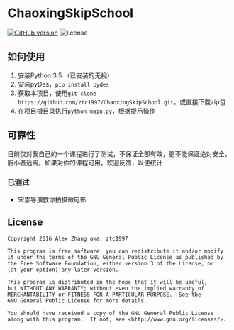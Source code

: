 # ChaoxingSkipSchool
[![GitHub version](https://badge.fury.io/gh/ztc1997%2FhaoxingSkipSchool.svg)](https://badge.fury.io/gh/ztc1997%2FChaoxingVideoSkip) ![license](http://img.shields.io/badge/license-GPLv3-brightgreen.svg)

## 如何使用
1. 安装Python 3.5 （已安装的无视）
2. 安装pyDes，`pip install pydes`
3. 获取本项目，使用`git clone https://github.com/ztc1997/ChaoxingSkipSchool.git`，或直接下载zip包
4. 在项目根目录执行`python main.py`，根据提示操作

## 可靠性
目前仅对我自己的一个课程进行了测试，不保证全部有效，更不能保证绝对安全，胆小者远离。如果对你的课程可用，欢迎反馈，以便统计

### 已测试
* 宋崇导演教你拍摄微电影

## License
```
Copyright 2016 Alex Zhang aka. ztc1997

This program is free software: you can redistribute it and/or modify
it under the terms of the GNU General Public License as published by
the Free Software Foundation, either version 3 of the License, or
(at your option) any later version.

This program is distributed in the hope that it will be useful,
but WITHOUT ANY WARRANTY; without even the implied warranty of
MERCHANTABILITY or FITNESS FOR A PARTICULAR PURPOSE.  See the
GNU General Public License for more details.

You should have received a copy of the GNU General Public License
along with this program.  If not, see <http://www.gnu.org/licenses/>.
```
